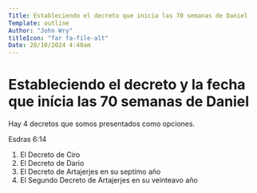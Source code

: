 ```yaml
---
Title: Estableciendo el decreto que inicia las 70 semanas de Daniel
Template: outline
Author: "John Wry"
titleIcon: "far fa-file-alt"
Date: 28/10/2024 4:40am
---
```


# Estableciendo el decreto y la fecha que inícia las 70 semanas de Daniel

Hay 4 decretos que somos presentados como opciones. 

Esdras 6:14 

1. El Decreto de Ciro
2. El Decreto de Dario
3. El Decreto de Artajerjes en su septimo año
4. El Segundo Decreto de Artajerjes en su veinteavo año

